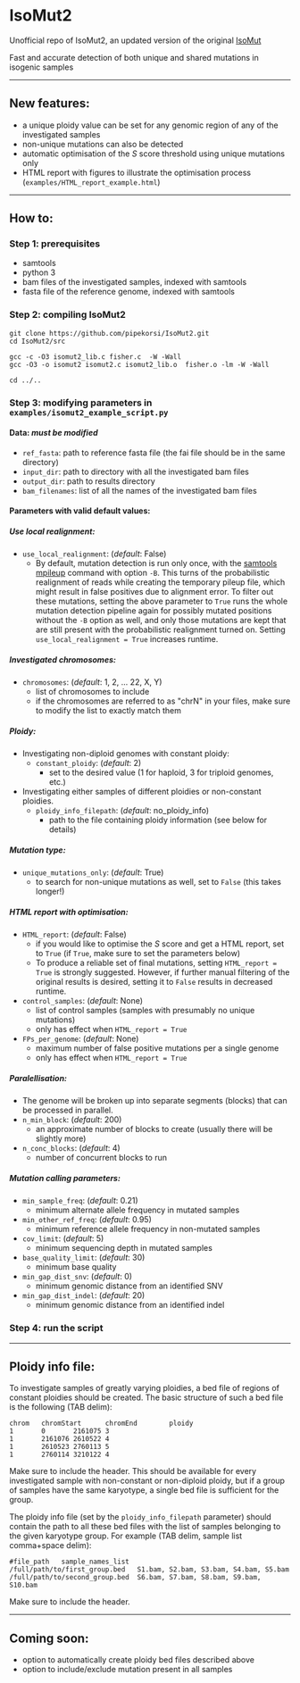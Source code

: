 # IsoMut2
Unofficial repo of IsoMut2, an updated version of the original [IsoMut](https://github.com/genomicshu/isomut)

Fast and accurate detection of both unique and shared mutations in isogenic samples

---
## New features:
  - a unique ploidy value can be set for any genomic region of any of the investigated samples
  - non-unique mutations can also be detected
  - automatic optimisation of the *S* score threshold using unique mutations only
  - HTML report with figures to illustrate the optimisation process (`examples/HTML_report_example.html`)
  
---
## How to:
### Step 1: prerequisites
  - samtools
  - python 3
  - bam files of the investigated samples, indexed with samtools
  - fasta file of the reference genome, indexed with samtools

### Step 2: compiling IsoMut2

```
git clone https://github.com/pipekorsi/IsoMut2.git
cd IsoMut2/src

gcc -c -O3 isomut2_lib.c fisher.c  -W -Wall
gcc -O3 -o isomut2 isomut2.c isomut2_lib.o  fisher.o -lm -W -Wall

cd ../..
```

### Step 3: modifying parameters in `examples/isomut2_example_script.py`

#### Data: *must be modified*
  - `ref_fasta`: path to reference fasta file (the fai file should be in the same directory)
  - `input_dir`: path to directory with all the investigated bam files
  - `output_dir`: path to results directory
  - `bam_filenames`: list of all the names of the investigated bam files
  
#### Parameters with valid default values:  

##### Use local realignment:
  - `use_local_realignment`: (*default*: False)
    - By default, mutation detection is run only once, with the [samtools mpileup](http://www.htslib.org/doc/samtools-1.2.html) command with option `-B`. This turns of the probabilistic realignment of reads while creating the temporary pileup file, which might result in false positives due to alignment error. To filter out these mutations, setting the above parameter to `True` runs the whole mutation detection pipeline again for possibly mutated positions without the `-B` option as well, and only those mutations are kept that are still present with the probabilistic realignment turned on. Setting `use_local_realignment = True` increases runtime.

##### Investigated chromosomes:
  - `chromosomes`: (*default*: 1, 2, ... 22, X, Y)
    - list of chromosomes to include 
    - if the chromosomes are referred to as "chrN" in your files, make sure to modify the list to exactly match them

##### Ploidy:
  - Investigating non-diploid genomes with constant ploidy:
    - `constant_ploidy`: (*default*: 2)
      - set to the desired value (1 for haploid, 3 for triploid genomes, etc.)
  - Investigating either samples of different ploidies or non-constant ploidies.
    - `ploidy_info_filepath`: (*default*: no_ploidy_info)
      - path to the file containing ploidy information (see below for details)
    
##### Mutation type:
  - `unique_mutations_only`: (*default*: True)
    - to search for non-unique mutations as well, set to `False` (this takes longer!)
  
##### HTML report with optimisation:
  - `HTML_report`: (*default*: False)
    - if you would like to optimise the *S* score and get a HTML report, set to `True` (if `True`, make sure to set the parameters below)
    - To produce a reliable set of final mutations, setting `HTML_report = True` is strongly suggested. However, if further manual filtering of the original results is desired, setting it to `False` results in decreased runtime.
  - `control_samples`: (*default*: None)
    - list of control samples (samples with presumably no unique mutations)
    - only has effect when `HTML_report = True`
  - `FPs_per_genome`: (*default*: None)
    - maximum number of false positive mutations per a single genome
    - only has effect when `HTML_report = True`
    
##### Paralellisation:
  - The genome will be broken up into separate segments (blocks) that can be processed in parallel.
  - `n_min_block`: (*default*: 200)
    - an approximate number of blocks to create (usually there will be slightly more)
  - `n_conc_blocks`: (*default*: 4)
    - number of concurrent blocks to run 
  
##### Mutation calling parameters:
  - `min_sample_freq`: (*default*: 0.21)
    - minimum alternate allele frequency in mutated samples
  - `min_other_ref_freq`: (*default*: 0.95)
    - minimum reference allele frequency in non-mutated samples
  - `cov_limit`: (*default*: 5)
    - minimum sequencing depth in mutated samples
  - `base_quality_limit`: (*default*: 30)
    - minimum base quality
  - `min_gap_dist_snv`: (*default*: 0)
    - minimum genomic distance from an identified SNV
  - `min_gap_dist_indel`: (*default*: 20)
    - minimum genomic distance from an identified indel
  
### Step 4: run the script

---

## Ploidy info file:

To investigate samples of greatly varying ploidies, a bed file of regions of constant ploidies should be created. The basic structure of such a bed file is the following (TAB delim):

```
chrom   chromStart      chromEnd        ploidy
1       0       2161075 3
1       2161076 2610522 4
1       2610523 2760113 5
1       2760114 3210122 4
```

Make sure to include the header. This should be available for every investigated sample with non-constant or non-diploid ploidy, but if a group of samples have the same karyotype, a single bed file is sufficient for the group.

The ploidy info file (set by the `ploidy_info_filepath` parameter) should contain the path to all these bed files with the list of samples belonging to the given karyotype group. For example (TAB delim, sample list comma+space delim):

```
#file_path   sample_names_list
/full/path/to/first_group.bed	S1.bam, S2.bam, S3.bam, S4.bam, S5.bam
/full/path/to/second_group.bed	S6.bam, S7.bam, S8.bam, S9.bam, S10.bam
```

Make sure to include the header.

---

## Coming soon:

- option to automatically create ploidy bed files described above
- option to include/exclude mutation present in all samples


